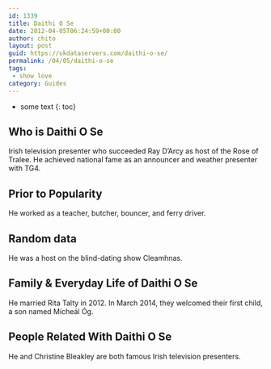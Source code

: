 ```yaml
---
id: 1339
title: Daithi O Se
date: 2012-04-05T06:24:59+00:00
author: chito
layout: post
guid: https://ukdataservers.com/daithi-o-se/
permalink: /04/05/daithi-o-se
tags:
 - show love
category: Guides
---
```


* some text
{: toc}


## Who is  Daithi O Se
                  
                  
                  
Irish television presenter who succeeded Ray D&#8217;Arcy as host of the Rose of Tralee. He achieved national fame as an announcer and weather presenter with TG4.
                  
                
                
                
## Prior to Popularity 
                  
                  
                  
He worked as a teacher, butcher, bouncer, and ferry driver.
                  
                
                
                
## Random data 
                  
                  
                  
He was a host on the blind-dating show Cleamhnas.
                  
                
                
                
## Family & Everyday Life of Daithi O Se
                  
                  
                  
He married Rita Talty in 2012. In March 2014, they welcomed their first child, a son named Mícheál Óg.
                  
                
                
                
## People Related With  Daithi O Se
                  
                  
                  
He and Christine Bleakley are both famous Irish television presenters.
                  
                
              
            
          
          
          
    
    
  
